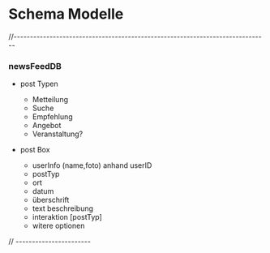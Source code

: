 # Schema Modelle
//------------------------------------------------------------------------------

### newsFeedDB

- post Typen
    - Metteilung
    - Suche
    - Empfehlung
    - Angebot
    - Veranstaltung?

- post Box
    - userInfo (name,foto) anhand userID
    - postTyp
    - ort
    - datum
    - überschrift
    - text beschreibung
    - interaktion [postTyp]
    - witere optionen

// -----------------------